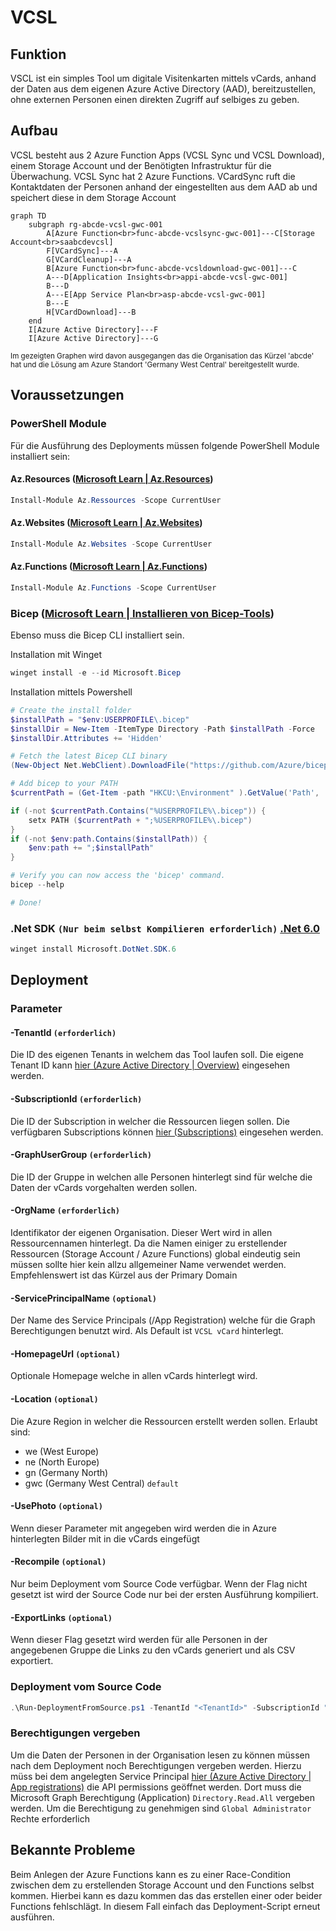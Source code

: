 # VCSL

## Funktion

VSCL ist ein simples Tool um digitale Visitenkarten mittels vCards, anhand der Daten aus dem eigenen Azure Active Directory (AAD), bereitzustellen, ohne externen Personen einen direkten Zugriff auf selbiges zu geben.

## Aufbau

VCSL besteht aus 2 Azure Function Apps (VCSL Sync und VCSL Download), einem Storage Account und der Benötigten Infrastruktur für die Überwachung.
VCSL Sync hat 2 Azure Functions. VCardSync ruft die Kontaktdaten der Personen anhand der eingestellten aus dem AAD ab und speichert diese in dem Storage Account

```mermaid
graph TD
    subgraph rg-abcde-vcsl-gwc-001
        A[Azure Function<br>func-abcde-vcslsync-gwc-001]---C[Storage Account<br>saabcdevcsl]
        F[VCardSync]---A
        G[VCardCleanup]---A
        B[Azure Function<br>func-abcde-vcsldownload-gwc-001]---C
        A---D[Application Insights<br>appi-abcde-vcsl-gwc-001]
        B---D
        A---E[App Service Plan<br>asp-abcde-vcsl-gwc-001]
        B---E
        H[VCardDownload]---B
    end
    I[Azure Active Directory]---F
    I[Azure Active Directory]---G
```

<sub>Im gezeigten Graphen wird davon ausgegangen das die Organisation das Kürzel 'abcde' hat und die Lösung am Azure Standort 'Germany West Central' bereitgestellt wurde.</sub>

## Voraussetzungen

### PowerShell Module

Für die Ausführung des Deployments müssen folgende PowerShell Module installiert sein:

#### Az.Resources ([Microsoft Learn | Az.Resources](https://learn.microsoft.com/en-us/powershell/module/az.resources/))

``` PowerShell
Install-Module Az.Ressources -Scope CurrentUser
```

#### Az.Websites ([Microsoft Learn | Az.Websites](https://learn.microsoft.com/en-us/powershell/module/az.websites/))

``` PowerShell
Install-Module Az.Websites -Scope CurrentUser
```

#### Az.Functions ([Microsoft Learn | Az.Functions](https://learn.microsoft.com/en-us/powershell/module/az.functions/))

``` PowerShell
Install-Module Az.Functions -Scope CurrentUser
```

### Bicep ([Microsoft Learn | Installieren von Bicep-Tools](https://learn.microsoft.com/de-de/azure/azure-resource-manager/bicep/install))

Ebenso muss die Bicep CLI installiert sein.

Installation mit Winget

``` PowerShell
winget install -e --id Microsoft.Bicep
```

Installation mittels Powershell

``` PowerShell
# Create the install folder
$installPath = "$env:USERPROFILE\.bicep"
$installDir = New-Item -ItemType Directory -Path $installPath -Force
$installDir.Attributes += 'Hidden'

# Fetch the latest Bicep CLI binary
(New-Object Net.WebClient).DownloadFile("https://github.com/Azure/bicep/releases/latest/download/bicep-win-x64.exe", "$installPath\bicep.exe")

# Add bicep to your PATH
$currentPath = (Get-Item -path "HKCU:\Environment" ).GetValue('Path', '', 'DoNotExpandEnvironmentNames')

if (-not $currentPath.Contains("%USERPROFILE%\.bicep")) { 
    setx PATH ($currentPath + ";%USERPROFILE%\.bicep") 
}
if (-not $env:path.Contains($installPath)) { 
    $env:path += ";$installPath" 
}

# Verify you can now access the 'bicep' command.
bicep --help

# Done!
```

### .Net SDK `(Nur beim selbst Kompilieren erforderlich)` [.Net 6.0](https://dotnet.microsoft.com/en-us/download/dotnet/6.0)

``` PowerShell
winget install Microsoft.DotNet.SDK.6
```

## Deployment

### Parameter

#### -TenantId `(erforderlich)`

Die ID des eigenen Tenants in welchem das Tool laufen soll. Die eigene Tenant ID kann [hier (Azure Active Directory | Overview)](https://portal.azure.com/#view/Microsoft_AAD_IAM/ActiveDirectoryMenuBlade/~/Overview) eingesehen werden.

#### -SubscriptionId `(erforderlich)`

Die ID der Subscription in welcher die Ressourcen liegen sollen. Die verfügbaren Subscriptions können [hier (Subscriptions)](https://portal.azure.com/#view/Microsoft_Azure_Billing/SubscriptionsBlade) eingesehen werden.

#### -GraphUserGroup `(erforderlich)`

Die ID der Gruppe in welchen alle Personen hinterlegt sind für welche die Daten der vCards vorgehalten werden sollen.

#### -OrgName `(erforderlich)`

Identifikator der eigenen Organisation. Dieser Wert wird in allen Ressourcennamen hinterlegt. Da die Namen einiger zu erstellender Ressourcen (Storage Account / Azure Functions) global eindeutig sein müssen sollte hier kein allzu allgemeiner Name verwendet werden. Empfehlenswert ist das Kürzel aus der Primary Domain

#### -ServicePrincipalName `(optional)`

Der Name des Service Principals (/App Registration) welche für die Graph Berechtigungen benutzt wird. Als Default ist `VCSL vCard` hinterlegt.

#### -HomepageUrl `(optional)`

Optionale Homepage welche in allen vCards hinterlegt wird.

#### -Location `(optional)`

Die Azure Region in welcher die Ressourcen erstellt werden sollen. Erlaubt sind:

- we (West Europe)
- ne (North Europe)
- gn (Germany North)
- gwc (Germany West Central) `default`

#### -UsePhoto `(optional)`

Wenn dieser Parameter mit angegeben wird werden die in Azure hinterlegten Bilder mit in die vCards eingefügt

#### -Recompile `(optional)`

Nur beim Deployment vom Source Code verfügbar. Wenn der Flag nicht gesetzt ist wird der Source Code nur bei der ersten Ausführung kompiliert.

#### -ExportLinks `(optional)`

Wenn dieser Flag gesetzt wird werden für alle Personen in der angegebenen Gruppe die Links zu den vCards generiert und als CSV exportiert.

<!-- ### Deployment vom Release

``` PowerShell
.\Run-Deployment.ps1 -TenantId "<TenantId>" -SubscriptionId "<SubscriptionId>" -GraphUserGroup "<GroupId (Aus Azure)>" -OrgName "<OrgName>" -HomepageUrl "<HomepageUrl>" -UsePhoto
``` -->

### Deployment vom Source Code

``` PowerShell
.\Run-DeploymentFromSource.ps1 -TenantId "<TenantId>" -SubscriptionId "<SubscriptionId>" -GraphUserGroup "<GroupId>" -OrgName "<OrgName>" -HomepageUrl "<HomepageUrl>" -UsePhoto -Recompile
```

### Berechtigungen vergeben

Um die Daten der Personen in der Organisation lesen zu können müssen nach dem Deployment noch Berechtigungen vergeben werden. Hierzu müss bei dem angelegten Service Principal [hier (Azure Active Directory | App registrations)](https://portal.azure.com/#view/Microsoft_AAD_IAM/ActiveDirectoryMenuBlade/~/RegisteredApps) die API permissions geöffnet werden. Dort muss die Microsoft Graph Berechtigung (Application) `Directory.Read.All` vergeben werden. Um die Berechtigung zu genehmigen sind `Global Administrator` Rechte erforderlich

## Bekannte Probleme

Beim Anlegen der Azure Functions kann es zu einer Race-Condition zwischen dem zu erstellenden Storage Account und den Functions selbst kommen. Hierbei kann es dazu kommen das das erstellen einer oder beider Functions fehlschlägt. In diesem Fall einfach das Deployment-Script erneut ausführen.
